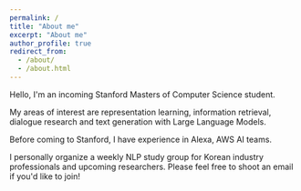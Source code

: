 ```yaml
---
permalink: /
title: "About me"
excerpt: "About me"
author_profile: true
redirect_from: 
  - /about/
  - /about.html
---
```


Hello, I'm an incoming Stanford Masters of Computer Science student.

My areas of interest are representation learning, information retrieval, dialogue research and text generation with Large Language Models.

Before coming to Stanford, I have experience in Alexa, AWS AI teams.

I personally organize a weekly NLP study group for Korean industry professionals and upcoming researchers.
Please feel free to shoot an email if you'd like to join!
